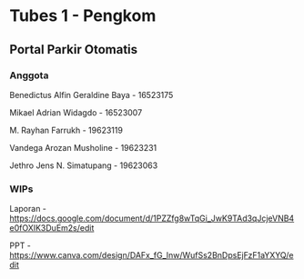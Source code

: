 # Tubes 1 - Pengkom

## Portal Parkir Otomatis

### Anggota
Benedictus Alfin Geraldine Baya - 16523175 <br>

Mikael Adrian Widagdo - 16523007  <br>	

M. Rayhan Farrukh - 19623119  <br>  

Vandega Arozan Musholine - 19623231 <br> 

Jethro Jens N. Simatupang - 19623063 <br>  

### WIPs
Laporan - https://docs.google.com/document/d/1PZZfg8wTqGi_JwK9TAd3qJcjeVNB4e0fOXIK3DuEm2s/edit <br>

PPT - https://www.canva.com/design/DAFx_fG_lnw/WufSs2BnDpsEjFzF1aYXYQ/edit
